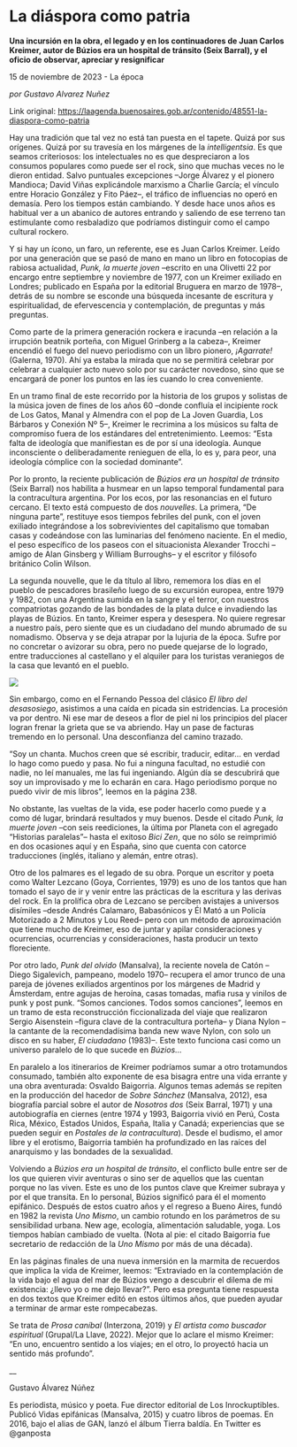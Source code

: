 # La diáspora como patria

**Una incursión en la obra, el legado y en los continuadores de Juan Carlos Kreimer, autor de Búzios era un hospital de tránsito (Seix Barral), y el oficio de observar, apreciar y resignificar**

15 de noviembre de 2023 - La época

_por Gustavo Alvarez Nuñez_

Link original: https://laagenda.buenosaires.gob.ar/contenido/48551-la-diaspora-como-patria



Hay una tradición que tal vez no está tan puesta en el tapete. Quizá por sus orígenes. Quizá por su travesía en los márgenes de la *intelligentsia*. Es que seamos criteriosos: los intelectuales no es que despreciaron a los consumos populares como puede ser el rock, sino que muchas veces no le dieron entidad. Salvo puntuales excepciones –Jorge Álvarez y el pionero Mandioca; David Viñas explicándole marxismo a Charlie García; el vínculo entre Horacio González y Fito Páez–, el tráfico de influencias no operó en demasía. Pero los tiempos están cambiando. Y desde hace unos años es habitual ver a un abanico de autores entrando y saliendo de ese terreno tan estimulante como resbaladizo que podríamos distinguir como el campo cultural rockero.




Y si hay un ícono, un faro, un referente, ese es Juan Carlos Kreimer. Leído por una generación que se pasó de mano en mano un libro en fotocopias de rabiosa actualidad, *Punk, la muerte joven* –escrito en una Olivetti 22 por encargo entre septiembre y noviembre de 1977, con un Kreimer exiliado en Londres; publicado en España por la editorial Bruguera en marzo de 1978–, detrás de su nombre se esconde una búsqueda incesante de escritura y espiritualidad, de efervescencia y contemplación, de preguntas y más preguntas.




Como parte de la primera generación rockera e iracunda –en relación a la irrupción beatnik porteña, con Miguel Grinberg a la cabeza–, Kreimer encendió el fuego del nuevo periodismo con un libro pionero, *¡Agarrate!* (Galerna, 1970). Ahí ya estaba la mirada que no se permitirá celebrar por celebrar a cualquier acto nuevo solo por su carácter novedoso, sino que se encargará de poner los puntos en las íes cuando lo crea conveniente.




En un tramo final de este recorrido por la historia de los grupos y solistas de la música joven de fines de los años 60 –donde confluía el incipiente rock de Los Gatos, Manal y Almendra con el pop de La Joven Guardia, Los Bárbaros y Conexión Nº 5–, Kreimer le recrimina a los músicos su falta de compromiso fuera de los estándares del entretenimiento. Leemos: “Esta falta de ideología que manifiestan es de por sí una ideología. Aunque inconsciente o deliberadamente renieguen de ella, lo es y, para peor, una ideología cómplice con la sociedad dominante”.




Por lo pronto, la reciente publicación de *Búzios era un hospital de tránsito* (Seix Barral) nos habilita a husmear en un lapso temporal fundamental para la contracultura argentina. Por los ecos, por las resonancias en el futuro cercano. El texto está compuesto de dos *nouvelles*. La primera, “De ninguna parte”, restituye esos tiempos febriles del punk, con el joven exiliado integrándose a los sobrevivientes del capitalismo que tomaban casas y codeándose con las luminarias del fenómeno naciente. En el medio, el peso específico de los paseos con el situacionista Alexander Trocchi –amigo de Alan Ginsberg y William Burroughs– y el escritor y filósofo británico Colin Wilson.




La segunda nouvelle, que le da título al libro, rememora los días en el pueblo de pescadores brasileño luego de su excursión europea, entre 1979 y 1982, con una Argentina sumida en la sangre y el terror, con nuestros compatriotas gozando de las bondades de la plata dulce e invadiendo las playas de Búzios. En tanto, Kreimer espera y desespera. No quiere regresar a nuestro país, pero siente que es un ciudadano del mundo abrumado de su nomadismo. Observa y se deja atrapar por la lujuria de la época. Sufre por no concretar o avizorar su obra, pero no puede quejarse de lo logrado, entre traducciones al castellano y el alquiler para los turistas veraniegos de la casa que levantó en el pueblo.




![](https://cdn.feater.me/files/images/2941988/f931c980-f425-41ba-a13a-27246d043f3b.jpg)




Sin embargo, como en el Fernando Pessoa del clásico *El libro del desasosiego*, asistimos a una caída en picada sin estridencias. La procesión va por dentro. Ni ese mar de deseos a flor de piel ni los principios del placer logran frenar la grieta que se va abriendo. Hay un pase de facturas tremendo en lo personal. Una desconfianza del camino trazado.




“Soy un chanta. Muchos creen que sé escribir, traducir, editar… en verdad lo hago como puedo y pasa. No fui a ninguna facultad, no estudié con nadie, no leí manuales, me las fui ingeniando. Algún día se descubrirá que soy un improvisado y me lo echarán en cara. Hago periodismo porque no puedo vivir de mis libros”, leemos en la página 238.




No obstante, las vueltas de la vida, ese poder hacerlo como puede y a como dé lugar, brindará resultados y muy buenos. Desde el citado *Punk, la muerte joven* –con seis reediciones, la última por Planeta con el agregado “Historias paralelas”– hasta el exitoso *Bici Zen*, que no sólo se reimprimió en dos ocasiones aquí y en España, sino que cuenta con catorce traducciones (inglés, italiano y alemán, entre otras).




Otro de los palmares es el legado de su obra. Porque un escritor y poeta como Walter Lezcano (Goya, Corrientes, 1979) es uno de los tantos que han tomado el sayo de ir y venir entre las prácticas de la escritura y las derivas del rock. En la prolífica obra de Lezcano se perciben avistajes a universos disímiles –desde Andrés Calamaro, Babasónicos y Él Mató a un Policía Motorizado a 2 Minutos y Lou Reed– pero con un método de aproximación que tiene mucho de Kreimer, eso de juntar y apilar consideraciones y ocurrencias, ocurrencias y consideraciones, hasta producir un texto floreciente.




Por otro lado, *Punk del olvido* (Mansalva), la reciente novela de Catón –Diego Sigalevich, pampeano, modelo 1970– recupera el amor trunco de una pareja de jóvenes exiliados argentinos por los márgenes de Madrid y Ámsterdam, entre agujas de heroína, casas tomadas, mafia rusa y vinilos de punk y post punk. “Somos canciones. Todos somos canciones”, leemos en un tramo de esta reconstrucción ficcionalizada del viaje que realizaron Sergio Aisenstein –figura clave de la contracultura porteña– y Diana Nylon –la cantante de la recomendadísima banda new wave Nylon, con solo un disco en su haber, *El ciudadano* (1983)–. Este texto funciona casi como un universo paralelo de lo que sucede en *Búzios…*




En paralelo a los itinerarios de Kreimer podríamos sumar a otro trotamundos consumado, también alto exponente de esa bisagra entre una vida errante y una obra aventurada: Osvaldo Baigorria. Algunos temas además se repiten en la producción del hacedor de *Sobre Sánchez* (Mansalva, 2012), esa biografía parcial sobre el autor de *Nosotros dos* (Seix Barral, 1971) y una autobiografía en ciernes (entre 1974 y 1993, Baigorria vivió en Perú, Costa Rica, México, Estados Unidos, España, Italia y Canadá; experiencias que se pueden seguir en *Postales de la contracultura*). Desde el budismo, el amor libre y el erotismo, Baigorria también ha profundizado en las raíces del anarquismo y las bondades de la sexualidad.




Volviendo a *Búzios era un hospital de tránsito*, el conflicto bulle entre ser de los que quieren vivir aventuras o sino ser de aquellos que las cuentan porque no las viven. Este es uno de los puntos clave que Kreimer subraya y por el que transita. En lo personal, Búzios significó para él el momento epifánico. Después de estos cuatro años y el regreso a Bueno Aires, fundó en 1982 la revista *Uno Mismo*, un cambio rotundo en los parámetros de su sensibilidad urbana. New age, ecología, alimentación saludable, yoga. Los tiempos habían cambiado de vuelta. (Nota al pie: el citado Baigorria fue secretario de redacción de la *Uno Mismo* por más de una década).




En las páginas finales de una nueva inmersión en la marmita de recuerdos que implica la vida de Kreimer, leemos: “Extraviado en la contemplación de la vida bajo el agua del mar de Búzios vengo a descubrir el dilema de mi existencia: ¿llevo yo o me dejo llevar?”. Pero esa pregunta tiene respuesta en dos textos que Kreimer editó en estos últimos años, que pueden ayudar a terminar de armar este rompecabezas.




Se trata de *Prosa caníbal* (Interzona, 2019) y *El artista como buscador espiritual* (Grupal/La Llave, 2022). Mejor que lo aclare el mismo Kreimer: “En uno, encuentro sentido a los viajes; en el otro, lo proyectó hacia un sentido más profundo”.




\_\_




Gustavo Álvarez Núñez




Es periodista, músico y poeta. Fue director editorial de Los Inrockuptibles. Publicó Vidas epifánicas (Mansalva, 2015) y cuatro libros de poemas. En 2016, bajo el alias de GAN, lanzó el álbum Tierra baldía. En Twitter es @ganposta



